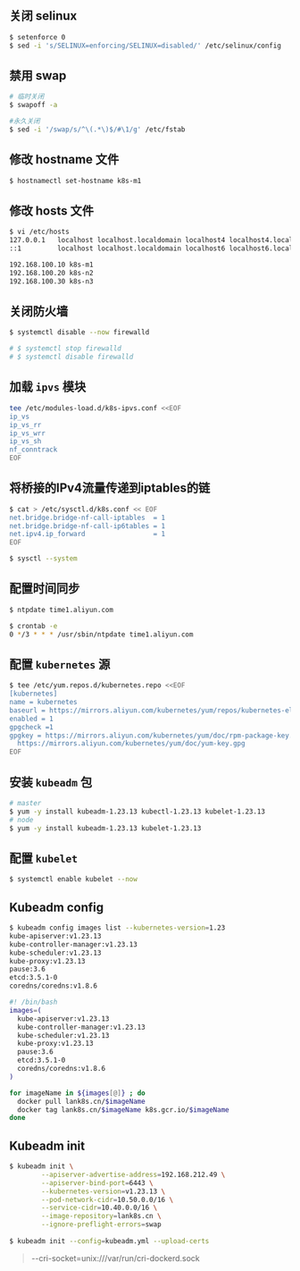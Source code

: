 



## 关闭 selinux

```bash
$ setenforce 0
$ sed -i 's/SELINUX=enforcing/SELINUX=disabled/' /etc/selinux/config
```

## 禁用 swap

```bash
# 临时关闭
$ swapoff -a

#永久关闭
$ sed -i '/swap/s/^\(.*\)$/#\1/g' /etc/fstab
```

## 修改 hostname 文件

```bash
$ hostnamectl set-hostname k8s-m1
```

## 修改 hosts 文件

```bash
$ vi /etc/hosts
127.0.0.1   localhost localhost.localdomain localhost4 localhost4.localdomain4
::1         localhost localhost.localdomain localhost6 localhost6.localdomain6

192.168.100.10 k8s-m1
192.168.100.20 k8s-n2
192.168.100.30 k8s-n3
```

## 关闭防火墙

```bash
$ systemctl disable --now firewalld

# $ systemctl stop firewalld
# $ systemctl disable firewalld
```

## 加载 `ipvs` 模块

```bash
tee /etc/modules-load.d/k8s-ipvs.conf <<EOF
ip_vs
ip_vs_rr
ip_vs_wrr
ip_vs_sh
nf_conntrack
EOF
```

## 将桥接的IPv4流量传递到iptables的链

```bash
$ cat > /etc/sysctl.d/k8s.conf << EOF
net.bridge.bridge-nf-call-iptables  = 1
net.bridge.bridge-nf-call-ip6tables = 1
net.ipv4.ip_forward                 = 1
EOF

$ sysctl --system
```



## 配置时间同步

```bash
$ ntpdate time1.aliyun.com

$ crontab -e
0 */3 * * * /usr/sbin/ntpdate time1.aliyun.com
```

## 配置 `kubernetes` 源

```bash
$ tee /etc/yum.repos.d/kubernetes.repo <<EOF
[kubernetes]
name = kubernetes
baseurl = https://mirrors.aliyun.com/kubernetes/yum/repos/kubernetes-el7-x86_64/
enabled = 1
gpgcheck =1
gpgkey = https://mirrors.aliyun.com/kubernetes/yum/doc/rpm-package-key.gpg \
  https://mirrors.aliyun.com/kubernetes/yum/doc/yum-key.gpg
EOF
```

## 安装 `kubeadm` 包

```bash
# master
$ yum -y install kubeadm-1.23.13 kubectl-1.23.13 kubelet-1.23.13
# node
$ yum -y install kubeadm-1.23.13 kubelet-1.23.13
```

## 配置 `kubelet`

```bash
$ systemctl enable kubelet --now
```

## Kubeadm config

```bash
$ kubeadm config images list --kubernetes-version=1.23
kube-apiserver:v1.23.13
kube-controller-manager:v1.23.13
kube-scheduler:v1.23.13
kube-proxy:v1.23.13
pause:3.6
etcd:3.5.1-0
coredns/coredns:v1.8.6
```

```sh
#! /bin/bash
images=(
  kube-apiserver:v1.23.13
  kube-controller-manager:v1.23.13
  kube-scheduler:v1.23.13
  kube-proxy:v1.23.13
  pause:3.6
  etcd:3.5.1-0
  coredns/coredns:v1.8.6
)

for imageName in ${images[@]} ; do
  docker pull lank8s.cn/$imageName
  docker tag lank8s.cn/$imageName k8s.gcr.io/$imageName
done
```

## Kubeadm init

```bash
$ kubeadm init \
        --apiserver-advertise-address=192.168.212.49 \
        --apiserver-bind-port=6443 \
        --kubernetes-version=v1.23.13 \
        --pod-network-cidr=10.50.0.0/16 \
        --service-cidr=10.40.0.0/16 \
        --image-repository=lank8s.cn \
        --ignore-preflight-errors=swap
        
$ kubeadm init --config=kubeadm.yml --upload-certs
```

> --cri-socket=unix:///var/run/cri-dockerd.sock



